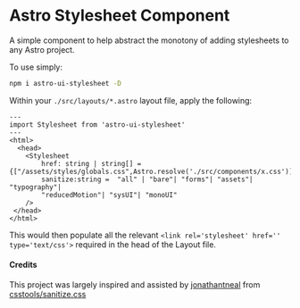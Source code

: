 # Astro Stylesheet Component

A simple component to help abstract the monotony of adding stylesheets to any Astro project. 

To use simply:

```bash
npm i astro-ui-stylesheet -D
```

Within your `./src/layouts/*.astro` layout file, apply the following:

```astro
---
import Stylesheet from 'astro-ui-stylesheet'
---
<html>
  <head>
    <Stylesheet 
        href: string | string[] = {["/assets/styles/globals.css",Astro.resolve('./src/components/x.css')]}
        sanitize:string =  "all" | "bare"| "forms"| "assets"| "typography"|
        "reducedMotion"| "sysUI"| "monoUI"
    />
 </head>
</html>
```

This would then populate all the relevant `<link rel='stylesheet' href='' type='text/css'>` required in the head of the Layout file.

#### Credits

This project was largely inspired and assisted by [jonathantneal](https://github.com/jonathantneal) from [csstools/sanitize.css](https://github.com/csstools/sanitize.css)
